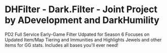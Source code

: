 # DHFilter - Dark.Filter - Joint Project by ADevelopment and DarkHumility
PD2 Full Service Early-Game Filter Udpated for Season 6
Focuses on Updated Item/Map Tiering and Immunities and Highlights Jewels and other items for GG stats. Includes all bases you'll ever need!
